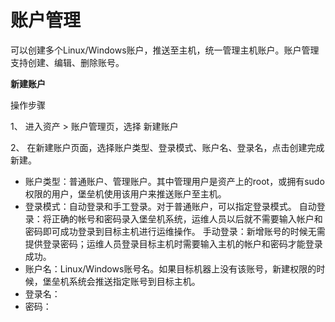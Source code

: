 # 账户管理

可以创建多个Linux/Windows账户，推送至主机，统一管理主机账户。账户管理支持创建、编辑、删除账号。

**新建账户**

操作步骤

1、 进入资产 > 账户管理页，选择 新建账户

2、 在新建账户页面，选择账户类型、登录模式、账户名、登录名，点击创建完成新建。
    
   
   - 账户类型：普通账户、管理账户。其中管理用户是资产上的root，或拥有sudo权限的用户，堡垒机使用该用户来推送账户至主机。
   - 登录模式：自动登录和手工登录。对于普通账户，可以指定登录模式。
             自动登录：将正确的帐号和密码录入堡垒机系统，运维人员以后就不需要输入帐户和密码即可成功登录到目标主机进行运维操作。
             手动登录：新增账号的时候无需提供登录密码；运维人员登录目标主机时需要输入主机的帐户和密码才能登录成功。
   - 账户名：Linux/Windows账号名。如果目标机器上没有该账号，新建权限的时候，堡垒机系统会推送指定账号到目标主机。
   - 登录名：
   - 密码： 
